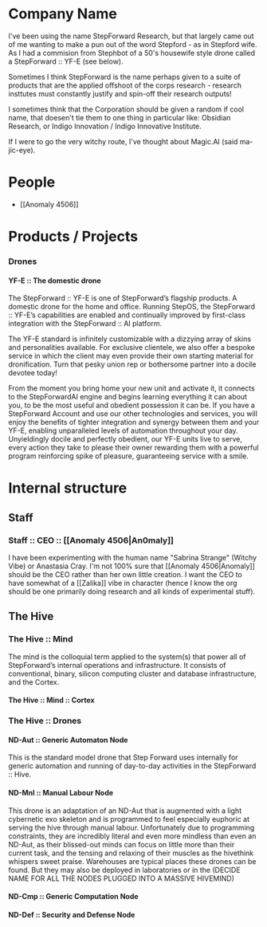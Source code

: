 # Company Name

I've been using the name StepForward Research, but that largely came out of me wanting to make a pun out of the word Stepford - as in Stepford wife. As I had a commision from Stephbot of a 50's housewife style drone called a StepForward :: YF-E (see below).

Sometimes I think StepForward is the name perhaps given to a suite of products that are the applied offshoot of the corps research - research insttutes must constantly justify and spin-off their research outputs!

I sometimes think that the Corporation should be given a random if cool name, that doesen't tie them to one thing in particular like: Obsidian Research, or Indigo Innovation / Indigo Innovative Institute.

If I were to go the very witchy route, I've thought about Magic.AI (said ma-jic-eye). 

# People

- [[Anomaly 4506]]

# Products / Projects

### Drones

####  YF-E :: The domestic drone

The StepForward :: YF-E is one of StepForward’s flagship products. A domestic drone for the home and office. Running StepOS, the StepForward :: YF-E’s capabilities are enabled and continually improved by first-class integration with the StepForward :: AI platform. 

The YF-E standard is infinitely customizable with a dizzying array of skins and personalities available. For exclusive clientele, we also offer a bespoke service in which the client may even provide their own starting material for dronification. Turn that pesky union rep or bothersome partner into a docile devotee today!

From the moment you bring home your new unit and activate it, it connects to the StepForwardAI engine and begins learning everything it can about you, to be the most useful and obedient possession it can be. If you have a StepForward Account and use our other technologies and services, you will enjoy the benefits of tighter integration and synergy between them and your YF-E, enabling unparalleled levels of automation throughout your day. Unyieldingly docile and perfectly obedient, our YF-E units live to serve, every action they take to please their owner rewarding them with a powerful program reinforcing spike of pleasure, guaranteeing service with a smile.

# Internal structure

## Staff

### Staff :: CEO :: [[Anomaly 4506|An0maly]]

I have been experimenting with the human name "Sabrina Strange" (Witchy Vibe) or Anastasia Cray.
I'm not 100% sure that [[Anomaly 4506|Anomaly]] should be the CEO rather than her own little creation. I want the CEO to have somewhat of a [[Zalika]] vibe in character (hence I know the org should be one primarily doing research and all kinds of experimental stuff).

## The Hive

### The Hive :: Mind

The mind is the colloquial term applied to the system(s) that power all of StepForward’s internal operations and infrastructure. It consists of conventional, binary, silicon computing cluster and database infrastructure, and the Cortex.

#### The Hive :: Mind :: Cortex

### The Hive :: Drones

#### ND-Aut :: Generic Automaton Node

This is the standard model drone that Step Forward uses internally for generic automation and running of day-to-day activities in the StepForward :: Hive.

#### ND-Mnl :: Manual Labour Node

This drone is an adaptation of an ND-Aut that is augmented with a light cybernetic exo skeleton and is programmed to feel especially euphoric at serving the hive through manual labour. Unfortunately due to programming constraints, they are incredibly literal and even more mindless than even an ND-Aut, as their blissed-out minds can focus on little more than their current task, and the tensing and relaxing of their muscles as the hivethink whispers sweet praise. Warehouses are typical places these drones can be found. But they may also be deployed in laboratories or in the (DECIDE NAME FOR ALL THE NODES PLUGGED INTO A MASSIVE HIVEMIND) 

#### ND-Cmp :: Generic Computation Node

#### ND-Def :: Security and Defense Node